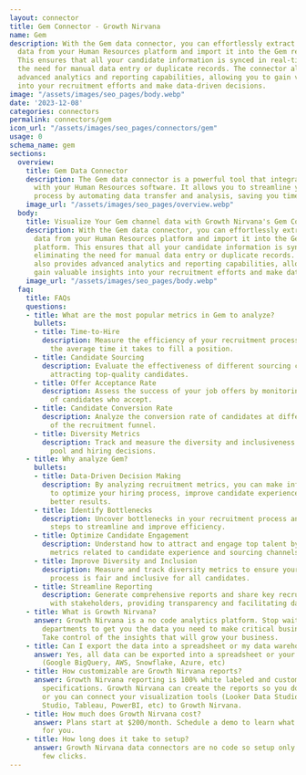 ```yaml
---
layout: connector
title: Gem Connector - Growth Nirvana
name: Gem
description: With the Gem data connector, you can effortlessly extract recruitment
  data from your Human Resources platform and import it into the Gem recruitment platform.
  This ensures that all your candidate information is synced in real-time, eliminating
  the need for manual data entry or duplicate records. The connector also provides
  advanced analytics and reporting capabilities, allowing you to gain valuable insights
  into your recruitment efforts and make data-driven decisions.
image: "/assets/images/seo_pages/body.webp"
date: '2023-12-08'
categories: connectors
permalink: connectors/gem
icon_url: "/assets/images/seo_pages/connectors/gem"
usage: 0
schema_name: gem
sections:
  overview:
    title: Gem Data Connector
    description: The Gem data connector is a powerful tool that integrates seamlessly
      with your Human Resources software. It allows you to streamline your recruitment
      process by automating data transfer and analysis, saving you time and effort.
    image_url: "/assets/images/seo_pages/overview.webp"
  body:
    title: Visualize Your Gem channel data with Growth Nirvana's Gem Connector
    description: With the Gem data connector, you can effortlessly extract recruitment
      data from your Human Resources platform and import it into the Gem recruitment
      platform. This ensures that all your candidate information is synced in real-time,
      eliminating the need for manual data entry or duplicate records. The connector
      also provides advanced analytics and reporting capabilities, allowing you to
      gain valuable insights into your recruitment efforts and make data-driven decisions.
    image_url: "/assets/images/seo_pages/body.webp"
  faq:
    title: FAQs
    questions:
    - title: What are the most popular metrics in Gem to analyze?
      bullets:
      - title: Time-to-Hire
        description: Measure the efficiency of your recruitment process by tracking
          the average time it takes to fill a position.
      - title: Candidate Sourcing
        description: Evaluate the effectiveness of different sourcing channels in
          attracting top-quality candidates.
      - title: Offer Acceptance Rate
        description: Assess the success of your job offers by monitoring the percentage
          of candidates who accept.
      - title: Candidate Conversion Rate
        description: Analyze the conversion rate of candidates at different stages
          of the recruitment funnel.
      - title: Diversity Metrics
        description: Track and measure the diversity and inclusiveness of your applicant
          pool and hiring decisions.
    - title: Why analyze Gem?
      bullets:
      - title: Data-Driven Decision Making
        description: By analyzing recruitment metrics, you can make informed decisions
          to optimize your hiring process, improve candidate experience, and drive
          better results.
      - title: Identify Bottlenecks
        description: Uncover bottlenecks in your recruitment process and take proactive
          steps to streamline and improve efficiency.
      - title: Optimize Candidate Engagement
        description: Understand how to attract and engage top talent by analyzing
          metrics related to candidate experience and sourcing channels.
      - title: Improve Diversity and Inclusion
        description: Measure and track diversity metrics to ensure your recruitment
          process is fair and inclusive for all candidates.
      - title: Streamline Reporting
        description: Generate comprehensive reports and share key recruitment metrics
          with stakeholders, providing transparency and facilitating data-driven discussions.
    - title: What is Growth Nirvana?
      answer: Growth Nirvana is a no code analytics platform. Stop waiting for other
        departments to get you the data you need to make critical business decisions.
        Take control of the insights that will grow your business.
    - title: Can I export the data into a spreadsheet or my data warehouse?
      answer: Yes, all data can be exported into a spreadsheet or your data warehouse
        (Google BigQuery, AWS, Snowflake, Azure, etc)
    - title: How customizable are Growth Nirvana reports?
      answer: Growth Nirvana reporting is 100% white labeled and customized to your
        specifications. Growth Nirvana can create the reports so you don’t have to
        or you can connect your visualization tools (Looker Data Studio/Google Data
        Studio, Tableau, PowerBI, etc) to Growth Nirvana.
    - title: How much does Growth Nirvana cost?
      answer: Plans start at $200/month. Schedule a demo to learn what plan is best
        for you.
    - title: How long does it take to setup?
      answer: Growth Nirvana data connectors are no code so setup only requires a
        few clicks.
---
```

